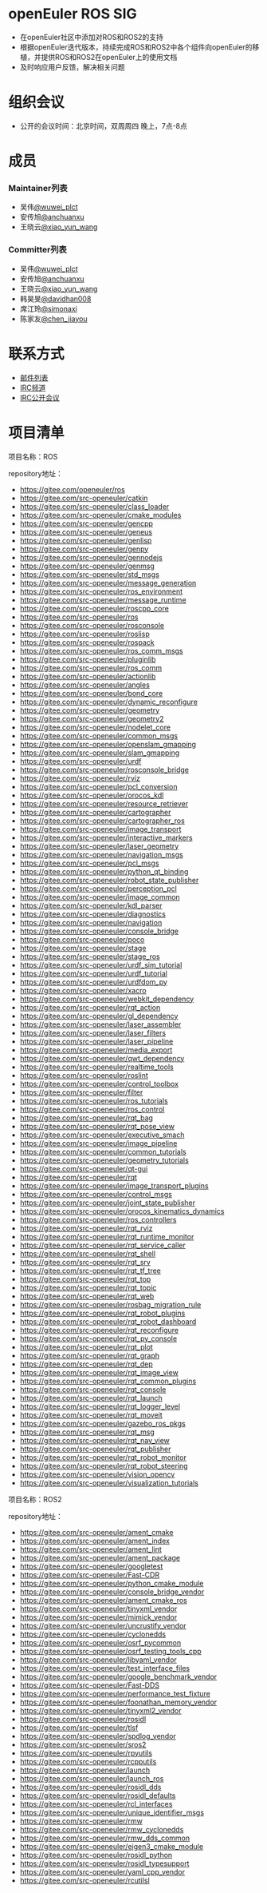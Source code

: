 # openEuler ROS SIG

- 在openEuler社区中添加对ROS和ROS2的支持
- 根据openEuler迭代版本，持续完成ROS和ROS2中各个组件向openEuler的移植，并提供ROS和ROS2在openEuler上的使用文档
- 及时响应用户反馈，解决相关问题


# 组织会议

- 公开的会议时间：北京时间，双周周四 晚上，7点-8点


# 成员

### Maintainer列表

- 吴伟[@wuwei_plct](https://gitee.com/wuwei_plct)
- 安传旭[@anchuanxu](https://gitee.com/anchuanxu)
- 王晓云[@xiao_yun_wang](https://gitee.com/xiao_yun_wang)

### Committer列表

- 吴伟[@wuwei_plct](https://gitee.com/wuwei_plct)
- 安传旭[@anchuanxu](https://gitee.com/anchuanxu)
- 王晓云[@xiao_yun_wang](https://gitee.com/xiao_yun_wang)
- 韩昊旻[@davidhan008](https://gitee.com/davidhan008)
- 席江玲[@simonaxi](https://gitee.com/simonaxi)
- 陈家友[@chen_jiayou](https://gitee.com/chen_jiayou)

# 联系方式

- [邮件列表](dev@openeuler.org)
- [IRC频道](#openeuler-ros)
- [IRC公开会议](#openeuler-meeting)


# 项目清单

项目名称：ROS

repository地址：

- https://gitee.com/openeuler/ros
- https://gitee.com/src-openeuler/catkin
- https://gitee.com/src-openeuler/class_loader
- https://gitee.com/src-openeuler/cmake_modules
- https://gitee.com/src-openeuler/gencpp
- https://gitee.com/src-openeuler/geneus
- https://gitee.com/src-openeuler/genlisp
- https://gitee.com/src-openeuler/genpy
- https://gitee.com/src-openeuler/gennodejs
- https://gitee.com/src-openeuler/genmsg
- https://gitee.com/src-openeuler/std_msgs
- https://gitee.com/src-openeuler/message_generation
- https://gitee.com/src-openeuler/ros_environment
- https://gitee.com/src-openeuler/message_runtime
- https://gitee.com/src-openeuler/roscpp_core
- https://gitee.com/src-openeuler/ros
- https://gitee.com/src-openeuler/rosconsole
- https://gitee.com/src-openeuler/roslisp
- https://gitee.com/src-openeuler/rospack
- https://gitee.com/src-openeuler/ros_comm_msgs
- https://gitee.com/src-openeuler/pluginlib
- https://gitee.com/src-openeuler/ros_comm
- https://gitee.com/src-openeuler/actionlib 
- https://gitee.com/src-openeuler/angles
- https://gitee.com/src-openeuler/bond_core
- https://gitee.com/src-openeuler/dynamic_reconfigure
- https://gitee.com/src-openeuler/geometry
- https://gitee.com/src-openeuler/geometry2
- https://gitee.com/src-openeuler/nodelet_core
- https://gitee.com/src-openeuler/common_msgs
- https://gitee.com/src-openeuler/openslam_gmapping
- https://gitee.com/src-openeuler/slam_gmapping 
- https://gitee.com/src-openeuler/urdf
- https://gitee.com/src-openeuler/rosconsole_bridge
- https://gitee.com/src-openeuler/rviz
- https://gitee.com/src-openeuler/pcl_conversion
- https://gitee.com/src-openeuler/orocos_kdl
- https://gitee.com/src-openeuler/resource_retriever 
- https://gitee.com/src-openeuler/cartographer
- https://gitee.com/src-openeuler/cartographer_ros
- https://gitee.com/src-openeuler/image_transport
- https://gitee.com/src-openeuler/interactive_markers
- https://gitee.com/src-openeuler/laser_geometry
- https://gitee.com/src-openeuler/navigation_msgs
- https://gitee.com/src-openeuler/pcl_msgs
- https://gitee.com/src-openeuler/python_qt_binding
- https://gitee.com/src-openeuler/robot_state_publisher 
- https://gitee.com/src-openeuler/perception_pcl
- https://gitee.com/src-openeuler/image_common
- https://gitee.com/src-openeuler/kdl_parser
- https://gitee.com/src-openeuler/diagnostics
- https://gitee.com/src-openeuler/navigation
- https://gitee.com/src-openeuler/console_bridge
- https://gitee.com/src-openeuler/poco
- https://gitee.com/src-openeuler/stage
- https://gitee.com/src-openeuler/stage_ros
- https://gitee.com/src-openeuler/urdf_sim_tutorial
- https://gitee.com/src-openeuler/urdf_tutorial
- https://gitee.com/src-openeuler/urdfdom_py
- https://gitee.com/src-openeuler/xacro
- https://gitee.com/src-openeuler/webkit_dependency
- https://gitee.com/src-openeuler/rqt_action
- https://gitee.com/src-openeuler/gl_dependency
- https://gitee.com/src-openeuler/laser_assembler
- https://gitee.com/src-openeuler/laser_filters
- https://gitee.com/src-openeuler/laser_pipeline
- https://gitee.com/src-openeuler/media_export
- https://gitee.com/src-openeuler/qwt_dependency
- https://gitee.com/src-openeuler/realtime_tools
- https://gitee.com/src-openeuler/roslint
- https://gitee.com/src-openeuler/control_toolbox
- https://gitee.com/src-openeuler/filter
- https://gitee.com/src-openeuler/ros_tutorials
- https://gitee.com/src-openeuler/ros_control
- https://gitee.com/src-openeuler/rqt_bag
- https://gitee.com/src-openeuler/rqt_pose_view
- https://gitee.com/src-openeuler/executive_smach
- https://gitee.com/src-openeuler/image_pipeline
- https://gitee.com/src-openeuler/common_tutorials
- https://gitee.com/src-openeuler/geometry_tutorials
- https://gitee.com/src-openeuler/qt-gui
- https://gitee.com/src-openeuler/rqt
- https://gitee.com/src-openeuler/image_transport_plugins
- https://gitee.com/src-openeuler/control_msgs
- https://gitee.com/src-openeuler/joint_state_publisher
- https://gitee.com/src-openeuler/orocos_kinematics_dynamics
- https://gitee.com/src-openeuler/ros_controllers
- https://gitee.com/src-openeuler/rqt_rviz
- https://gitee.com/src-openeuler/rqt_runtime_monitor
- https://gitee.com/src-openeuler/rqt_service_caller
- https://gitee.com/src-openeuler/rqt_shell
- https://gitee.com/src-openeuler/rqt_srv
- https://gitee.com/src-openeuler/rqt_tf_tree
- https://gitee.com/src-openeuler/rqt_top
- https://gitee.com/src-openeuler/rqt_topic
- https://gitee.com/src-openeuler/rqt_web
- https://gitee.com/src-openeuler/rosbag_migration_rule
- https://gitee.com/src-openeuler/rqt_robot_plugins
- https://gitee.com/src-openeuler/rqt_robot_dashboard
- https://gitee.com/src-openeuler/rqt_reconfigure
- https://gitee.com/src-openeuler/rqt_py_console
- https://gitee.com/src-openeuler/rqt_plot
- https://gitee.com/src-openeuler/rqt_graph
- https://gitee.com/src-openeuler/rqt_dep
- https://gitee.com/src-openeuler/rqt_image_view
- https://gitee.com/src-openeuler/rqt_common_plugins
- https://gitee.com/src-openeuler/rqt_console
- https://gitee.com/src-openeuler/rqt_launch
- https://gitee.com/src-openeuler/rqt_logger_level
- https://gitee.com/src-openeuler/rqt_moveit
- https://gitee.com/src-openeuler/gazebo_ros_pkgs
- https://gitee.com/src-openeuler/rqt_msg
- https://gitee.com/src-openeuler/rqt_nav_view
- https://gitee.com/src-openeuler/rqt_publisher
- https://gitee.com/src-openeuler/rqt_robot_monitor
- https://gitee.com/src-openeuler/rqt_robot_steering
- https://gitee.com/src-openeuler/vision_opencv
- https://gitee.com/src-openeuler/visualization_tutorials

项目名称：ROS2

repository地址：

- https://gitee.com/src-openeuler/ament_cmake
- https://gitee.com/src-openeuler/ament_index
- https://gitee.com/src-openeuler/ament_lint
- https://gitee.com/src-openeuler/ament_package
- https://gitee.com/src-openeuler/googletest
- https://gitee.com/src-openeuler/Fast-CDR
- https://gitee.com/src-openeuler/python_cmake_module
- https://gitee.com/src-openeuler/console_bridge_vendor
- https://gitee.com/src-openeuler/ament_cmake_ros
- https://gitee.com/src-openeuler/tinyxml_vendor
- https://gitee.com/src-openeuler/mimick_vendor
- https://gitee.com/src-openeuler/uncrustify_vendor
- https://gitee.com/src-openeuler/cyclonedds
- https://gitee.com/src-openeuler/osrf_pycommon
- https://gitee.com/src-openeuler/osrf_testing_tools_cpp
- https://gitee.com/src-openeuler/libyaml_vendor
- https://gitee.com/src-openeuler/test_interface_files
- https://gitee.com/src-openeuler/google_benchmark_vendor
- https://gitee.com/src-openeuler/Fast-DDS
- https://gitee.com/src-openeuler/performance_test_fixture
- https://gitee.com/src-openeuler/foonathan_memory_vendor
- https://gitee.com/src-openeuler/tinyxml2_vendor
- https://gitee.com/src-openeuler/rosidl
- https://gitee.com/src-openeuler/tlsf
- https://gitee.com/src-openeuler/spdlog_vendor
- https://gitee.com/src-openeuler/sros2
- https://gitee.com/src-openeuler/rpyutils
- https://gitee.com/src-openeuler/rcpputils
- https://gitee.com/src-openeuler/launch
- https://gitee.com/src-openeuler/launch_ros
- https://gitee.com/src-openeuler/rosidl_dds
- https://gitee.com/src-openeuler/rosidl_defaults
- https://gitee.com/src-openeuler/rcl_interfaces
- https://gitee.com/src-openeuler/unique_identifier_msgs
- https://gitee.com/src-openeuler/rmw
- https://gitee.com/src-openeuler/rmw_cyclonedds
- https://gitee.com/src-openeuler/rmw_dds_common
- https://gitee.com/src-openeuler/eigen3_cmake_module
- https://gitee.com/src-openeuler/rosidl_python
- https://gitee.com/src-openeuler/rosidl_typesupport
- https://gitee.com/src-openeuler/yaml_cpp_vendor
- https://gitee.com/src-openeuler/rcutilsl